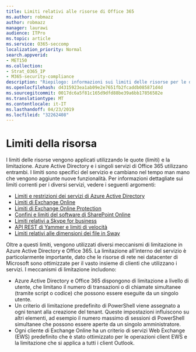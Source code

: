```yaml
---
title: Limiti relativi alle risorse di Office 365
ms.author: robmazz
author: robmazz
manager: laurawi
audience: ITPro
ms.topic: article
ms.service: O365-seccomp
localization_priority: Normal
search.appverid:
- MET150
ms.collection:
- Strat_O365_IP
- M365-security-compliance
description: "Riepilogo: informazioni sui limiti delle risorse per le diverse applicazioni all'interno di Office 365."
ms.openlocfilehash: d4315923ea1ab09e2e7651fb2fcaddb085871d4d
ms.sourcegitcommit: 0017dc6a5f81c165d9dfd88be39a6bb17856582e
ms.translationtype: MT
ms.contentlocale: it-IT
ms.lasthandoff: 04/23/2019
ms.locfileid: "32262408"
---
```

# <a name="resource-limits"></a>Limiti della risorsa

I limiti delle risorse vengono applicati utilizzando le quote (limiti) e la limitazione. Azure Active Directory e i singoli servizi di Office 365 utilizzano entrambi. I limiti sono specifici del servizio e cambiano nel tempo man mano che vengono aggiunte nuove funzionalità. Per informazioni dettagliate sui limiti correnti per i diversi servizi, vedere i seguenti argomenti:
- [Limiti e restrizioni dei servizi di Azure Active Directory](https://msdn.microsoft.com/en-us/library/azure/dn764971.aspx)
- [Limiti di Exchange Online](https://technet.microsoft.com/en-us/library/exchange-online-limits.aspx)
- [Limiti di Exchange Online Protection](https://technet.microsoft.com/en-us/library/exchange-online-protection-limits.aspx)
- [Confini e limiti del software di SharePoint Online](https://support.office.com/article/SharePoint-Online-software-boundaries-and-limits-8F34FF47-B749-408B-ABC0-B605E1F6D498)
- [Limiti relativi a Skype for business](https://technet.microsoft.com/en-us/library/skype-for-business-online-limits.aspx)
- [API REST di Yammer e limiti di velocità](https://developer.yammer.com/docs/rest-api-rate-limits)
- [Limiti relativi alle dimensioni dei file in Sway](https://support.office.com/article/File-size-limits-in-Sway-4db21bc6-b42b-499f-9272-66e089db109f)

Oltre a questi limiti, vengono utilizzati diversi meccanismi di limitazione in Azure Active Directory e Office 365. La limitazione all'interno del servizio è particolarmente importante, dato che le risorse di rete nei datacenter di Microsoft sono ottimizzate per il vasto insieme di clienti che utilizzano i servizi. I meccanismi di limitazione includono:
- Azure Active Directory e Office 365 dispongono di limitazione a livello di utente, che limitano il numero di transazioni o di chiamate simultanee (tramite script o codice) che possono essere eseguite da un singolo utente.
- Un criterio di limitazione predefinito di PowerShell viene assegnato a ogni tenant alla creazione del tenant. Queste impostazioni influiscono su altri elementi, ad esempio il numero massimo di sessioni di PowerShell simultanee che possono essere aperte da un singolo amministratore.
- Ogni cliente di Exchange Online ha un criterio di servizi Web Exchange (EWS) predefinito che è stato ottimizzato per le operazioni client EWS e la limitazione che si applica a tutti i client Outlook.
